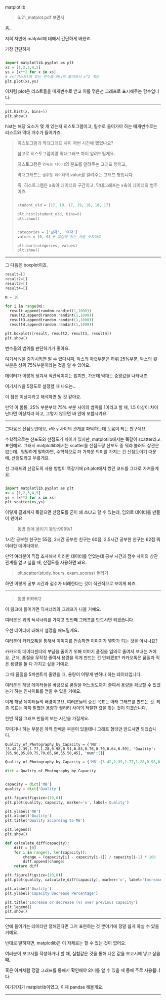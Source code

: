 matplotlib

> 6.21_matplot.pdf 보면서

음..

저희 저번에 matplot에 대해서 간단하게 배웠죠.

가장 간단하게

```python

import matplotlib.pyplot as plt
xs = [1,2,3,4,5]
ys = [x**2 for x in xs]
# xs(리스트)에 있는 변수를 하나씩 불러와서 x^2 계산
plt.plot(xs,ys)

```

이처럼 plot은 리스트들을 매개변수로 받고 이를 꺾은선 그래프로 표시해주는 함수입니다.

---

```python
plt.hist(x, bins=5)
plt.show()
```

hist는 해당 요소가 몇 개 있는지 히스토그램이고, 필수로 들어가야 하는 매개변수로는 리스트와 막대 개수가 들어가죠.

> 히스토그램과 막대그래프 차이 저번 시간에 했었나요?
>
> 참고로 히스토그램이랑 막대그래프 차이 알려드릴게요.
>
> 히스토그램은 `연속형 데이터`의 분포를 알려주는 그래프 형이고,
>
> 막대그래프는 `범주형 데이터`의 value를 알려주는 그래프 형입니다.
>
> 즉, 히스토그램은 x축이 데이터의 구간이고, 막대그래프는 x축이 데이터의 범주이죠.
>
> ```python
>
> student_old = [17, 19, 17, 19, 18, 18, 17]
>
> plt.hist(student_old, bins=8)
> plt.show()
> ```
>
> ```python
>
> categories = ['남자', '여자']
> values = [0, 0] # 교실에 있는 사람 숫자대로
>
> plt.bar(categories, values)
> plt.show()
> ```

---

그 다음은 boxplot이죠.

```python
result=[]
result2=[]
result3=[]
result4=[]

N = 10

for i in range(N):
  result.append(random.randint(1,1000))
  result2.append(random.randint(1,1000))
  result3.append(random.randint(1,1000))
  result4.append(random.randint(1,1000))

plt.boxplot([result, result2, result3, result4])
plt.show()
```

변수들의 범위를 판단하기가 좋아요.

여기서 N을 증가시키면 알 수 있다시피, 박스의 아랫부분은 하위 25%부분, 박스의 윗부분은 상위 75%부분이라는 것을 알 수 있어요.

데이터가 이렇게 생겨서 직관적이지는 않지만, 가운데 막대는 중앙값을 나타내죠.

여기서 N을 5정도로 설정할 때 나오는...

이 점은 이상치라고 해석하면 될 것 같아요.

만약 이 몸통, 25% 부분부터 75% 부분 사이의 범위를 1이라고 할 때, 1.5 이상이 차이난다면 이상치라 하고, 그렇지 않으면 바 안에 포함시켜요.

---

그다음은 산점도인데요, x와 y 사이의 관계를 파악하는데 도움이 되는 친구예요.

수학적으로는 산포도와 산점도가 차이가 있지만, matplotlib에서는 똑같이 scatter라고 표현해요. 그래서 matplotlib에서는 scatter를 산점도랑 산포도 중 뭐라 불러도 상관은 없는데.. 엄밀하게 말하자면, 수학적으로 더 가까운 의미를 가지는 건 산점도이기 때문에, 산점도라고 부를게요.

선 그래프와 산점도의 사용 방법이 똑같기에 plt.plot에서 썼던 코드를 그대로 가져올게요.

```python

import matplotlib.pyplot as plt
xs = [1,2,3,4,5]
ys = [x**2 for x in xs]
plt.scatter(xs,ys)

```

이렇게 결과까지 똑같으면 산점도를 굳이 왜 쓰냐고 할 수 있는데, 임의로 데이터를 만들어 왔어요.

> 동방 컴에 올리기
> 동방:9999/1

1시간 공부한 친구는 55점, 2시간 공부한 친구는 60점, 2.5시간 공부한 친구는 62점 뭐 이러한 데이터예요.

만약 여러분이 직접 조사해서 이러한 데이터를 얻었는데 공부 시간과 점수 사이의 상관관계를 얻고 싶을 때, 산점도를 사용하면 돼요.

> plt.scatter(study_hours, exam_scores) 돌리기

하면 이렇게 공부 시간과 점수가 비례한다는 것이 직관적으로 보이게 되죠.

---

> 동방:9999/2

이 링크에 들어가면 딕셔너리와 그래프가 나올 거예요.

여러분은 위의 딕셔너리를 가지고 첫번째 그래프를 만드시면 되겠습니다.

우선 데이터에 대해서 설명을 해드릴게요.

여러분이 카카오톡을 통해서 이미지를 전송하면 이미지가 열화가 되는 것을 아시나요?

카카오톡 데이터센터의 부담을 줄이기 위해 이미지 품질을 임의로 줄여서 보내는 거예요.
근데, 품질을 무작정 줄여서 용량을 적게 만드는 건 안되겠죠? 카카오톡은 품질과 적은 용량을 둘 다 가지고 싶을 거예요.

그 때 품질을 5퍼센트씩 줄였을 때, 용량이 어떻게 변하나 하는 데이터입니다.

여러분은 해당 데이터들을 바탕으로 품질을 어느정도까지 줄여서 용량을 확보할 수 있겠는가 하는 인사이트를 얻을 수 있을 거예요.

이게 해당 데이터들의 배경이고요, 여러분들의 중간 목표는 아래 그래프를 만드는 것. 최종 목표는 아까 말했던 용량과 퀄리티 사이의 적절한 값을 찾는 것이 되겠습니다.

한번 직접 그래프 만들어 보는 시간을 가질게요.

꾸미거나 하는 부분은 아직 안배운 부분이 있을테니 그래프 형태만 만드시면 되겠습니다.

`Quality_of_Photography_by_Capacity = {'MB':[3.42,2.39,1.77,1.28,0.98,0.91,0.83,0.76,0.70,0.64,0.59], 'Quality':[95,90,85,80,75,70,65,60,55,50,45], 'num':[]}`

```python
Quality_of_Photography_by_Capacity = {'MB':[3.42,2.39,1.77,1.28,0.98,0.91,0.83,0.76,0.70,0.64,0.59], 'Quality':[95,90,85,80,75,70,65,60,55,50,45], 'num':[]}

dict = Quality_of_Photography_by_Capacity


capacity = dict['MB']
quality = dict['Quality']

plt.figure(figsize=(10,6))
plt.plot(quality, capacity, marker='o', label='Quality')

plt.ylabel('MB')
plt.xlabel('Quality')
plt.title('Quality according to MB')

plt.legend()
plt.show()
```

```python
def calculate_diff(capacity):
    diff = [0]
    for i in range(1, len(capacity)):
        change = (capacity[i] - capacity[i-1]) / capacity[i-1] * 100
        diff.append(change)
    return diff

plt.figure(figsize=(10,6))
plt.plot(quality, calculate_diff(capacity), marker='o', label='Increase or decrease (%) over previous capacity', linestyle='--', color='red')

plt.xlabel('Quality')
plt.ylabel('Capacity Decrease Percentage')

plt.title('Increase or decrease (%) over previous capacity')
plt.legend()
plt.show()
```

---

안에 들어가는 데이터만 정해진다면 그저 표현하는 것 뿐이기에 정말 쉽게 하실 수 있을 거예요.

반대로 말하자면, matplotlib은 이 자체로는 할 수 있는 것이 없어요.

여러분이 보고서를 작성하거나 할 때, 실험같은 것을 통해 나온 값을 보고서에 넣고 싶을 때,

혹은 아까처럼 정말 그래프를 통해서 확인해야 의미를 알 수 있을 때 등에 주로 사용됩니다.

여기까지가 matplotlib이였고, 이제 pandas 해볼게요.

---
